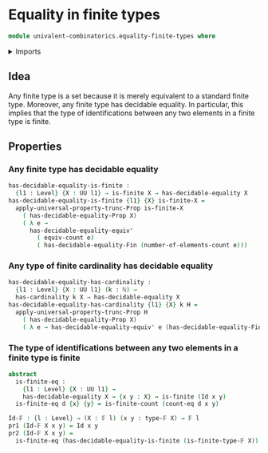 # Equality in finite types

```agda
module univalent-combinatorics.equality-finite-types where
```

<details><summary>Imports</summary>

```agda
open import univalent-combinatorics.counting
open import univalent-combinatorics.decidable-propositions
open import univalent-combinatorics.equality-standard-finite-types
open import univalent-combinatorics.finite-types
open import univalent-combinatorics.standard-finite-types
open import foundation.decidable-equality
open import foundation.dependent-pair-types
open import foundation.identity-types
open import foundation.mere-equivalences
open import foundation.propositional-truncations
open import foundation.sets
open import foundation.universe-levels
open import elementary-number-theory.natural-numbers
```

</details>

## Idea

Any finite type is a set because it is merely equivalent to a standard finite type. Moreover, any finite type has decidable equality. In particular, this implies that the type of identifications between any two elements in a finite type is finite.

## Properties

### Any finite type has decidable equality

```agda
has-decidable-equality-is-finite :
  {l1 : Level} {X : UU l1} → is-finite X → has-decidable-equality X
has-decidable-equality-is-finite {l1} {X} is-finite-X =
  apply-universal-property-trunc-Prop is-finite-X
    ( has-decidable-equality-Prop X)
    ( λ e →
      has-decidable-equality-equiv'
        ( equiv-count e)
        ( has-decidable-equality-Fin (number-of-elements-count e)))
```

### Any type of finite cardinality has decidable equality

```agda
has-decidable-equality-has-cardinality :
  {l1 : Level} {X : UU l1} (k : ℕ) →
  has-cardinality k X → has-decidable-equality X
has-decidable-equality-has-cardinality {l1} {X} k H =
  apply-universal-property-trunc-Prop H
    ( has-decidable-equality-Prop X)
    ( λ e → has-decidable-equality-equiv' e (has-decidable-equality-Fin k))
```

### The type of identifications between any two elements in a finite type is finite

```agda
abstract
  is-finite-eq :
    {l1 : Level} {X : UU l1} →
    has-decidable-equality X → {x y : X} → is-finite (Id x y)
  is-finite-eq d {x} {y} = is-finite-count (count-eq d x y)

Id-𝔽 : {l : Level} → (X : 𝔽 l) (x y : type-𝔽 X) → 𝔽 l
pr1 (Id-𝔽 X x y) = Id x y
pr2 (Id-𝔽 X x y) =
  is-finite-eq (has-decidable-equality-is-finite (is-finite-type-𝔽 X))
```
